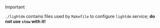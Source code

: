 > [!IMPORTANT]
> `./lightdm` contains files used by `Makefile` to configure `lightdm` service; **do not use `stow` with it!**
